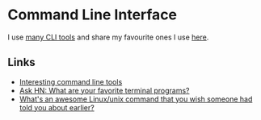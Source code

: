 # Command Line Interface
I use [many CLI tools](https://gist.github.com/nikitavoloboev/3fbe13ce427132d0297f411b62f49034) and share my favourite ones I use [here](https://github.com/nikitavoloboev/my-mac-os#command-line-apps).

## Links
- [Interesting command line tools](https://github.com/learn-anything/command-line-tools#readme)
- [Ask HN: What are your favorite terminal programs?](https://news.ycombinator.com/item?id=17011227)
- [What's an awesome Linux/unix command that you wish someone had told you about earlier?](https://twitter.com/b0rk/status/993165679833567233)